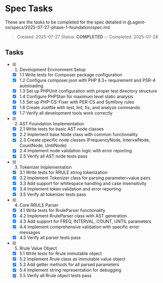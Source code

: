 # Spec Tasks

These are the tasks to be completed for the spec detailed in @.agent-os/specs/2025-07-27-phase-1-foundation/spec.md

> Created: 2025-07-27
> Status: **COMPLETED** ✅
> Completed: 2025-07-28

## Tasks

- [x] 1. Development Environment Setup
  - [x] 1.1 Write tests for Composer package configuration
  - [x] 1.2 Configure composer.json with PHP 8.3+ requirement and PSR-4 autoloading
  - [x] 1.3 Set up PHPUnit configuration with proper test directory structure
  - [x] 1.4 Configure PHPStan for maximum level static analysis
  - [x] 1.5 Set up PHP-CS-Fixer with PER-CS and Symfony rules
  - [x] 1.6 Create Justfile with test, lint, fix, and analyze commands
  - [x] 1.7 Verify all development tools work correctly

- [x] 2. AST Foundation Implementation
  - [x] 2.1 Write tests for basic AST node classes
  - [x] 2.2 Implement base Node class with common functionality
  - [x] 2.3 Create specific node classes (FrequencyNode, IntervalNode, CountNode, UntilNode)
  - [x] 2.4 Implement node validation logic with error reporting
  - [x] 2.5 Verify all AST node tests pass

- [x] 3. Tokenizer Implementation
  - [x] 3.1 Write tests for RRULE string tokenization
  - [x] 3.2 Implement Tokenizer class for parsing parameter=value pairs
  - [x] 3.3 Add support for whitespace handling and case insensitivity
  - [x] 3.4 Implement token validation and error reporting
  - [x] 3.5 Verify all tokenizer tests pass

- [x] 4. Core RRULE Parser
  - [x] 4.1 Write tests for RruleParser functionality
  - [x] 4.2 Implement RruleParser class with AST generation
  - [x] 4.3 Add support for FREQ, INTERVAL, COUNT, UNTIL parameters
  - [x] 4.4 Implement comprehensive validation with specific error messages
  - [x] 4.5 Verify all parser tests pass

- [x] 5. Rrule Value Object
  - [x] 5.1 Write tests for Rrule immutable object
  - [x] 5.2 Implement Rrule class as immutable value object
  - [x] 5.3 Add getter methods for all parsed parameters
  - [x] 5.4 Implement string representation for debugging
  - [x] 5.5 Verify all Rrule object tests pass